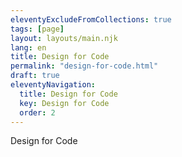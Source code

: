```yaml
---
eleventyExcludeFromCollections: true
tags: [page]
layout: layouts/main.njk
lang: en
title: Design for Code
permalink: "design-for-code.html"
draft: true
eleventyNavigation:
  title: Design for Code
  key: Design for Code
  order: 2
---
```


Design for Code
